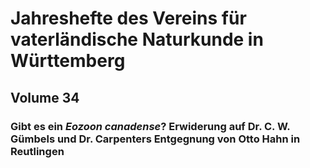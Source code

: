 # Jahreshefte des Vereins für vaterländische Naturkunde in Württemberg

## Volume 34

### Gibt es ein _Eozoon canadense_? Erwiderung auf Dr. C. W. Gümbels und Dr. Carpenters Entgegnung von Otto Hahn in Reutlingen
